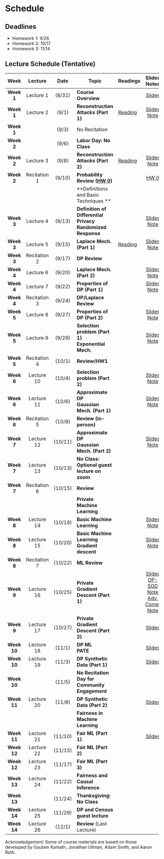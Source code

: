 # Schedule

## Deadlines
- Homework 1: 9/26
- Homework 2: 10/17
- Homework 3: 11/14

## Lecture Schedule (Tentative)

Week  | Lecture | Date  |Topic  |Readings  |Slides <br> Notes |
:------:|:-----:|:-----:|--------------------------------|-------------|:---------:
| **Week 1**  | Lecture 1    | (8/31)  | **Course Overview**                                                         |                                                           | [Slides](slides/intro.pdf)                                                                                        |
| **Week 1**  | Lecture 2    | (9/1)   | **Reconstruction Attacks (Part 1)**                                         | [Reading](https://queue.acm.org/detail.cfm?id=3295691)    | [Slides](slides/lecture2.pdf) <br> [Note](notes/reconstruction.pdf)                                               |
| **Week 1**  |              | (9/3)   | No Recitation                                                               |                                                           |                                                                                                                   |
| **Week 2**  |              | (9/6)   | **Labor Day: No Class**                                                     |                                                           |                                                                                                                   |
| **Week 2**  | Lecture 3    | (9/8)   | **Reconstruction Attacks (Part 2)**                                         | [Reading](https://differentialprivacy.org/diffix-attack/) | [Slides](slides/lecture3.pdf) <br> [Note](notes/reconstruction.pdf)                                               |
| **Week 2**  | Recitation 1 | (9/10)  | **Probability Review ([HW 0](https://www.overleaf.com/read/wqxdwhgbwvyq))** |                                                           | [HW 0](https://www.overleaf.com/read/wqxdwhgbwvyq)                                                                |
|             |              |         | **Definitions and Basic Techniques **                                       |                                                           |                                                                                                                   |
| **Week 3**  | Lecture 4    | (9/13)  | **Definition of Differential Privacy** <br> **Randomized Response**         |                                                           | [Slides](slides/lecture4.pdf) <br> [Note](notes/lecture4.pdf)                                                     |
| **Week 3**  | Lecture 5    | (9/15)  | **Laplace Mech. (Part 1)**                                                  | [Reading](https://www.youtube.com/watch?v=FE9ko2wtyeQ)    | [Slides](slides/lecture5.pdf) <br> [Note](notes/lecture5.pdf)                                                     |
| **Week 3**  | Recitation 2 | (9/17)  | **DP Review**                                                               |                                                           |                                                                                                                   |
| **Week 4**  | Lecture 6    | (9/20)  | **Laplace Mech. (Part 2)**                                                  |                                                           | [Slides](slides/lecture6.pdf) <br> [Note](notes/lecture5.pdf)                                                     |
| **Week 4**  | Lecture 7    | (9/22)  | **Properties of DP (Part 1)**                                               |                                                           | [Slides](slides/lecture7.pdf) <br> [Note](notes/lecture7.pdf)                                                     |
| **Week 4**  | Recitation 3 | (9/24)  | **DP/Laplace Review**                                                       |                                                           |                                                                                                                   |
| **Week 5**  | Lecture 8    | (9/27)  | **Properties of DP (Part 2)**                                               |                                                           | [Slides](slides/lecture8.pdf) <br> [Note](notes/lecture7.pdf)                                                     |
| **Week 5**  | Lecture 9    | (9/29)  | **Selection problem (Part 1) <br> Exponential Mech.**                       |                                                           | [Slides](slides/lecture9.pdf) <br> [Note](notes/lecture9.pdf)                                                     |
| **Week 5**  | Recitation 4 | (10/1)  | **Review/HW1**                                                              |                                                           |                                                                                                                   |
| **Week 6**  | Lecture 10   | (10/4)  | **Selection problem (Part 2)**                                              |                                                           | [Slides](slides/lecture10.pdf) <br> [Note](notes/lecture9.pdf)                                                    |
| **Week 6**  | Lecture 11   | (10/6)  | **Approximate DP <br> Gaussian Mech. (Part 1)**                             |                                                           | [Slides](slides/lecture11.pdf) <br> [Note](notes/lecture11.pdf)                                                   |
| **Week 6**  | Recitation 5 | (10/8)  | **Review (in-person)**                                                      |                                                           |                                                                                                                   |
| **Week 7**  | Lecture 12   | (10/11) | **Approximate DP <br> Gaussian Mech. (Part 2)**                             |                                                           | [Slides](slides/lecture12.pdf) <br> [Note](notes/lecture11.pdf)                                                   |
| **Week 7**  | Lecture 13   | (10/13) | **No Class: Optional guest lecture on zoom**                                |                                                           |                                                                                                                   |
| **Week 7**  | Recitation 6 | (10/15) | **Review**                                                                  |                                                           |                                                                                                                   |
|             |              |         | **Private Machine Learning**                                                |                                                           |                                                                                                                   |
| **Week 8**  | Lecture 14   | (10/18) | **Basic Machine Learning**                                                  |                                                           | [Slides](slides/lecture14.pdf) <br> [Note](notes/lecture14.pdf)                                                   |
| **Week 8**  | Lecture 15   | (10/20) | **Basic Machine Learning** <br> **Gradient descent**                        |                                                           | [Slides](slides/lecture15.pdf) <br> [Note](notes/lecture15.pdf)                                                   |
| **Week 8**  | Recitation 7 | (10/22) | **ML Review**                                                               |                                                           |                                                                                                                   |
| **Week 9**  | Lecture 16   | (10/25) | **Private Gradient Descent (Part 1)**                                       |                                                           | [Slides](slides/lecture16.pdf) <br> [DP-SGD Note](notes/lecture15.pdf) [Adv. Comp. Note](notes/advanced_comp.pdf) |
| **Week 9**  | Lecture 17   | (10/27) | **Private Gradient Descent (Part 2)**                                       |                                                           | [Slides](slides/lecture17.pdf)                                                                                    |
| **Week 10** | Lecture 18   | (11/1)  | **DP ML  <br> PATE**                                                        |                                                           | [Slides](slides/lecture18.pdf)                                                                                    |
| **Week 10** | Lecture 19   | (11/3)  | **DP Synthetic Data (Part 1)**                                              |                                                           | [Slides](slides/lecture19.pdf)                                                                                    |
| **Week 10** |              | (11/5)  | **No Recitation <br> Day for Community Engagement**                         |                                                           |                                                                                                                   |
| **Week 11** | Lecture 20   | (11/8)  | **DP Synthetic Data (Part 2)**                                              |                                                           | [Slides](slides/lecture20.pdf)                                                                                    |
|             |              |         | **Fairness in Machine Learning**                                            |                                                           |                                                                                                                   |
| **Week 11** | Lecture 21   | (11/10) | **Fair ML (Part 1)**                                                        |                                                           | [Slides](https://drive.google.com/file/d/1rkGMY-mcolv9MB7Q7EGCQLZXeV9tx2fv/view?usp=sharing)                      |
| **Week 12** | Lecture 22   | (11/15) | **Fair ML (Part 2)**                                                        |                                                           |                                                                                                                   |
| **Week 12** | Lecture 23   | (11/17) | **Fair ML (Part 3)**                                                        |                                                           |                                                                                                                   |
| **Week 13** | Lecture 24   | (11/22) | **Fairness and Causal Inference**                                           |                                                           |                                                                                                                   |
| **Week 13** |              | (11/24) | **Thanksgiving: No Class**                                                  |                                                           |                                                                                                                   |
| **Week 14** | Lecture 25   | (11/29) | **DP and Census <br> guest lecture**                                        |                                                           |                                                                                                                   |
| **Week 14** | Lecture 26   | (12/1)  | **Review** (Last Lecture)                                                   |                                                           |                                                                                                                   |


Acknowledgement: Some of course materials are based on those developed
by Gautam Kamath, Jonathan Ullman, Adam Smith, and Aaron Roth.



